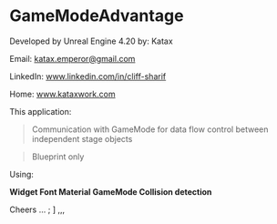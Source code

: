 # GameModeAdvantage
Developed by Unreal Engine 4.20 
by: Katax 



Email: katax.emperor@gmail.com 


LinkedIn: www.linkedin.com/in/cliff-sharif


Home: www.kataxwork.com





This application:



> Communication with GameMode for data flow control between independent stage objects


> Blueprint only



Using:<b>

Widget
Font Material
GameMode
Collision detection</b>

Cheers … ; ] ,,,
